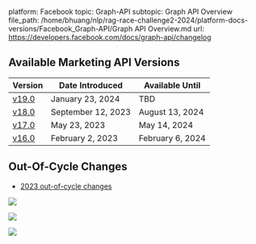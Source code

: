 platform: Facebook
topic: Graph-API
subtopic: Graph API Overview
file_path: /home/bhuang/nlp/rag-race-challenge2-2024/platform-docs-versions/Facebook_Graph-API/Graph API Overview.md
url: https://developers.facebook.com/docs/graph-api/changelog

## Available Marketing API Versions

| Version | Date Introduced | Available Until |
| --- | --- | --- |
| [v19.0](https://developers.facebook.com/docs/marketing-api/marketing-api-changelog/version19.0) | January 23, 2024 | TBD |
| [v18.0](https://developers.facebook.com/docs/marketing-api/marketing-api-changelog/version18.0) | September 12, 2023 | August 13, 2024 |
| [v17.0](https://developers.facebook.com/docs/graph-api/changelog/version17.0#marketing-api) | May 23, 2023 | May 14, 2024 |
| [v16.0](https://developers.facebook.com/docs/graph-api/changelog/version16.0#marketing-api) | February 2, 2023 | February 6, 2024 |

## Out-Of-Cycle Changes

* [2023 out-of-cycle changes](https://developers.facebook.com/docs/graph-api/changelog/non-versioned-changes/nvc-2023)

![](https://www.facebook.com/tr?id=675141479195042&ev=PageView&noscript=1)

![](https://www.facebook.com/tr?id=574561515946252&ev=PageView&noscript=1)

![](https://www.facebook.com/tr?id=1754628768090156&ev=PageView&noscript=1)